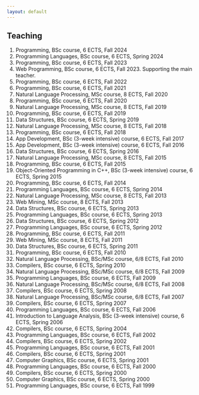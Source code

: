 ```yaml
---
layout: default
---
```

<body>

<h2>Teaching</h2>

<ol>
    <li><span class="BibAuthor">Programming</span>, BSc course, 6 ECTS, Fall 2024</li>
    <li><span class="BibAuthor">Programming Languages</span>, BSc course, 6 ECTS, Spring 2024</li>
    <li><span class="BibAuthor">Programming</span>, BSc course, 6 ECTS, Fall 2023</li>
    <li><span class="BibAuthor">Web Programming</span>, BSc course, 6 ECTS, Fall 2023. Supporting the main teacher.</li>
    <li><span class="BibAuthor">Programming</span>, BSc course, 6 ECTS, Fall 2022 </li>
    <li><span class="BibAuthor">Programming</span>, BSc course, 6 ECTS, Fall 2021 </li>
    <li><span class="BibAuthor">Natural Language Processing</span>, MSc course, 8 ECTS, Fall 2020</li>
    <li><span class="BibAuthor">Programming</span>, BSc course, 6 ECTS, Fall 2020 </li>
    <li><span class="BibAuthor">Natural Language Processing</span>, MSc course, 8 ECTS, Fall 2019	</li>
    <li><span class="BibAuthor">Programming</span>, BSc course, 6 ECTS, Fall 2019 </li>
    <li><span class="BibAuthor">Data Structures</span>, BSc course, 6 ECTS, Spring 2019</li>
    <li><span class="BibAuthor">Natural Language Processing</span>, MSc course, 8 ECTS, Fall 2018	</li>
    <li><span class="BibAuthor">Programming</span>, BSc course, 6 ECTS, Fall 2018 </li>
    <li><span class="BibAuthor">App Development</span>, BSc (3-week intensive) course, 6 ECTS, Fall 2017</li>
    <li><span class="BibAuthor">App Development</span>, BSc (3-week intensive) course, 6 ECTS, Fall 2016</li>
    <li><span class="BibAuthor">Data Structures</span>, BSc course, 6 ECTS, Spring 2016</li>
    <li><span class="BibAuthor">Natural Language Processing</span>, MSc course, 8 ECTS, Fall 2015	</li>
    <li><span class="BibAuthor">Programming</span>, BSc course, 6 ECTS, Fall 2015 </li>
    <li><span class="BibAuthor">Object-Oriented Programming in C++</span>, BSc (3-week intensive) course, 6 ECTS, Spring 2015</li>
    <li><span class="BibAuthor">Programming</span>, BSc course, 6 ECTS, Fall 2014 </li>
    <li><span class="BibAuthor">Programming Languages</span>, BSc course, 6 ECTS, Spring 2014</li>
    <li><span class="BibAuthor">Natural Language Processing</span>, MSc course, 8 ECTS, Fall 2013	</li>
    <li><span class="BibAuthor">Web Mining</span>, MSc course, 8 ECTS, Fall 2013	</li>
    <li><span class="BibAuthor">Data Structures</span>, BSc course, 6 ECTS, Spring 2013</li>
    <li><span class="BibAuthor">Programming Languages</span>, BSc course, 6 ECTS, Spring 2013</li>
    <li><span class="BibAuthor">Data Structures</span>, BSc course, 6 ECTS, Spring 2012</li>
    <li><span class="BibAuthor">Programming Languages</span>, BSc course, 6 ECTS, Spring 2012</li>
    <li><span class="BibAuthor">Programming</span>, BSc course, 6 ECTS, Fall 2011	</li>
    <li><span class="BibAuthor">Web Mining</span>, MSc course, 8 ECTS, Fall 2011	</li>
    <li><span class="BibAuthor">Data Structures</span>, BSc course, 6 ECTS, Spring 2011</li>
    <li><span class="BibAuthor">Programming</span>, BSc course, 6 ECTS, Fall 2010	</li>
    <li><span class="BibAuthor">Natural Language Processing</span>, BSc/MSc course, 6/8 ECTS, Fall 2010	</li>
    <li><span class="BibAuthor">Compilers</span>, BSc course, 6 ECTS, Spring 2010</li>
    <li><span class="BibAuthor">Natural Language Processing</span>, BSc/MSc course, 6/8 ECTS, Fall 2009	</li>
    <li><span class="BibAuthor">Programming Languages</span>, BSc course, 6 ECTS, Fall 2009</li>
    <li><span class="BibAuthor">Natural Language Processing</span>, BSc/MSc course, 6/8 ECTS, Fall 2008	</li>
    <li><span class="BibAuthor">Compilers</span>, BSc course, 6 ECTS, Spring 2008</li>
    <li><span class="BibAuthor">Natural Language Processing</span>, BSc/MSc course, 6/8 ECTS, Fall 2007	</li>
    <li><span class="BibAuthor">Compilers</span>, BSc course, 6 ECTS, Spring 2007</li>
    <li><span class="BibAuthor">Programming Languages</span>, BSc course, 6 ECTS, Fall 2006</li>
    <li><span class="BibAuthor">Introduction to Language Analysis</span>, BSc (3-week intensive) course, 6 ECTS, Spring 2006</li>
    <li><span class="BibAuthor">Compilers</span>, BSc course, 6 ECTS, Spring 2004</li>
    <li><span class="BibAuthor">Programming Languages</span>, BSc course, 6 ECTS, Fall 2002</li>
    <li><span class="BibAuthor">Compilers</span>, BSc course, 6 ECTS, Spring 2002</li>
    <li><span class="BibAuthor">Programming Languages</span>, BSc course, 6 ECTS, Fall 2001</li>
    <li><span class="BibAuthor">Compilers</span>, BSc course, 6 ECTS, Spring 2001</li>
    <li><span class="BibAuthor">Computer Graphics</span>, BSc course, 6 ECTS, Spring 2001</li>
    <li><span class="BibAuthor">Programming Languages</span>, BSc course, 6 ECTS, Fall 2000</li>
    <li><span class="BibAuthor">Compilers</span>, BSc course, 6 ECTS, Spring 2000</li>
    <li><span class="BibAuthor">Computer Graphics</span>, BSc course, 6 ECTS, Spring 2000</li>
    <li><span class="BibAuthor">Programming Languages</span>, BSc course, 6 ECTS, Fall 1999</li>
</ol>
